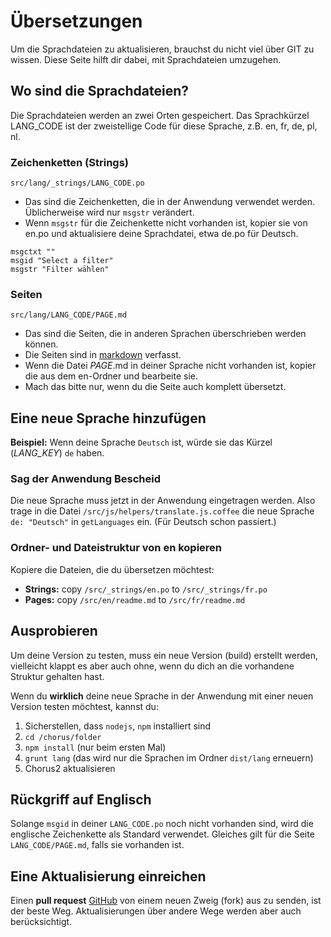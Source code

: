 # Übersetzungen

Um die Sprachdateien zu aktualisieren, brauchst du nicht viel über GIT zu wissen.
Diese Seite hilft dir dabei, mit Sprachdateien umzugehen.

## Wo sind die Sprachdateien?

Die Sprachdateien werden an zwei Orten gespeichert. Das Sprachkürzel LANG_CODE
ist der zweistellige Code für diese Sprache, z.B. en, fr, de, pl, nl.

### Zeichenketten (Strings)

`src/lang/_strings/LANG_CODE.po`

* Das sind die Zeichenketten, die in der Anwendung verwendet werden. Üblicherweise
  wird nur `msgstr` verändert.
* Wenn `msgstr` für die Zeichenkette nicht vorhanden ist, kopier sie von en.po und
  aktualisiere deine Sprachdatei, etwa de.po für Deutsch.

```
msgctxt ""
msgid "Select a filter"
msgstr "Filter wählen"
```

### Seiten

`src/lang/LANG_CODE/PAGE.md`

* Das sind die Seiten, die in anderen Sprachen überschrieben werden können.
* Die Seiten sind in [markdown](https://en.wikipedia.org/wiki/Markdown) verfasst.
* Wenn die Datei *PAGE*.md in deiner Sprache nicht vorhanden ist, kopier die aus
  dem en-Ordner und bearbeite sie.
* Mach das bitte nur, wenn du die Seite auch komplett übersetzt.

## Eine neue Sprache hinzufügen

**Beispiel:** Wenn deine Sprache `Deutsch` ist, würde sie das Kürzel (*LANG_KEY*)
`de` haben.

### Sag der Anwendung Bescheid

Die neue Sprache muss jetzt in der Anwendung eingetragen werden. Also trage in die
Datei `/src/js/helpers/translate.js.coffee` die neue Sprache `de: "Deutsch"` in
`getLanguages` ein. (Für Deutsch schon passiert.)

### Ordner- und Dateistruktur von en kopieren

Kopiere die Dateien, die du übersetzen möchtest:

* **Strings:** copy `/src/_strings/en.po` to `/src/_strings/fr.po`
* **Pages:** copy `/src/en/readme.md` to `/src/fr/readme.md`

## Ausprobieren

Um deine Version zu testen, muss ein neue Version (build) erstellt werden,
vielleicht klappt es aber auch ohne, wenn du dich an die vorhandene Struktur
gehalten hast.

Wenn du **wirklich** deine neue Sprache in der Anwendung mit einer neuen Version
testen möchtest, kannst du:

1. Sicherstellen, dass `nodejs`, `npm` installiert sind
2. `cd /chorus/folder`
3. `npm install` (nur beim ersten Mal)
4. `grunt lang` (das wird nur die Sprachen im Ordner `dist/lang` erneuern)
5. Chorus2 aktualisieren

## Rückgriff auf Englisch

Solange `msgid` in deiner `LANG_CODE.po` noch nicht vorhanden sind, wird die
englische Zeichenkette als Standard verwendet. Gleiches gilt für die Seite
`LANG_CODE/PAGE.md`, falls sie vorhanden ist.

## Eine Aktualisierung einreichen

Einen **pull request** [GitHub](https://github.com/jez500/chorus2) von einem
neuen Zweig (fork) aus zu senden, ist der beste Weg.
Aktualisierungen über andere Wege werden aber auch berücksichtigt.
